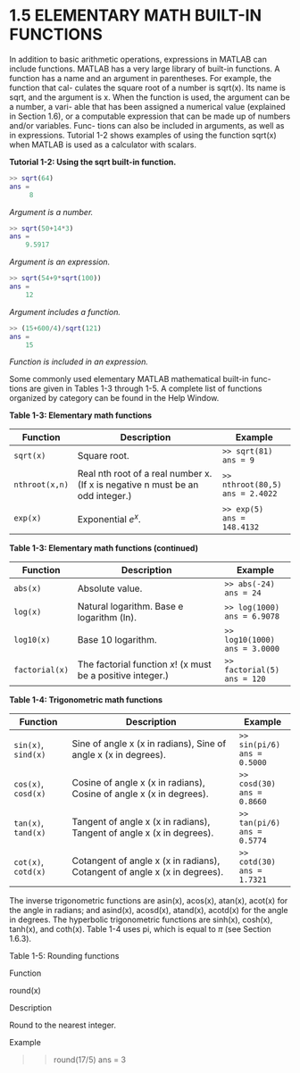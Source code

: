 # 1.5 ELEMENTARY MATH BUILT-IN FUNCTIONS

In addition to basic arithmetic operations, expressions in MATLAB can include
functions. MATLAB has a very large library of built-in functions. A function
has a name and an argument in parentheses. For example, the function that cal-
culates  the  square  root  of  a  number  is  sqrt(x).  Its  name  is  sqrt,  and  the
argument is x. When the function is used, the argument can be a number, a vari-
able  that  has  been  assigned  a  numerical  value  (explained  in  Section  1.6),  or  a
computable expression that can be made up of numbers and/or variables. Func-
tions can also be included in arguments, as well as in expressions. Tutorial 1-2
shows  examples  of  using  the  function  sqrt(x)  when  MATLAB  is  used  as  a
calculator with scalars.

**Tutorial 1-2: Using the sqrt built-in function.**

```matlab
>> sqrt(64)
ans =
     8
```
*Argument is a number.*

```matlab
>> sqrt(50+14*3)
ans =
    9.5917
```
*Argument is an expression.*

```matlab
>> sqrt(54+9*sqrt(100))
ans =
    12
```
*Argument includes a function.*

```matlab
>> (15+600/4)/sqrt(121)
ans =
    15
```
*Function is included in an expression.*

Some  commonly  used  elementary  MATLAB  mathematical  built-in  func-
tions are given in Tables 1-3 through 1-5. A complete list of functions organized
by category can be found in the Help Window.

**Table 1-3: Elementary math functions**

| Function | Description | Example |
|----------|-------------|----------|
| `sqrt(x)` | Square root. | `>> sqrt(81)`<br>`ans = 9` |
| `nthroot(x,n)` | Real nth root of a real number x. (If x is negative n must be an odd integer.) | `>> nthroot(80,5)`<br>`ans = 2.4022` |
| `exp(x)` | Exponential $e^x$. | `>> exp(5)`<br>`ans = 148.4132` |

**Table 1-3: Elementary math functions (continued)**

| Function | Description | Example |
|----------|-------------|----------|
| `abs(x)` | Absolute value. | `>> abs(-24)`<br>`ans = 24` |
| `log(x)` | Natural logarithm. Base e logarithm (ln). | `>> log(1000)`<br>`ans = 6.9078` |
| `log10(x)` | Base 10 logarithm. | `>> log10(1000)`<br>`ans = 3.0000` |
| `factorial(x)` | The factorial function $x!$ (x must be a positive integer.) | `>> factorial(5)`<br>`ans = 120` |

**Table 1-4: Trigonometric math functions**

| Function | Description | Example |
|----------|-------------|----------|
| `sin(x)`, `sind(x)` | Sine of angle x (x in radians), Sine of angle x (x in degrees). | `>> sin(pi/6)`<br>`ans = 0.5000` |
| `cos(x)`, `cosd(x)` | Cosine of angle x (x in radians), Cosine of angle x (x in degrees). | `>> cosd(30)`<br>`ans = 0.8660` |
| `tan(x)`, `tand(x)` | Tangent of angle x (x in radians), Tangent of angle x (x in degrees). | `>> tan(pi/6)`<br>`ans = 0.5774` |
| `cot(x)`, `cotd(x)` | Cotangent of angle x (x in radians), Cotangent of angle x (x in degrees). | `>> cotd(30)`<br>`ans = 1.7321` |

The  inverse  trigonometric  functions  are  asin(x),  acos(x),  atan(x),
acot(x)  for  the  angle  in  radians;  and  asind(x),  acosd(x),  atand(x),
acotd(x) for the angle in degrees. The hyperbolic trigonometric functions are
sinh(x),  cosh(x),  tanh(x),  and  coth(x).  Table  1-4  uses  pi,  which  is
equal to $\pi$ (see Section 1.6.3).

Table 1-5: Rounding functions

Function

round(x)

Description

Round to the nearest integer.

Example

>> round(17/5)
ans =
     3


